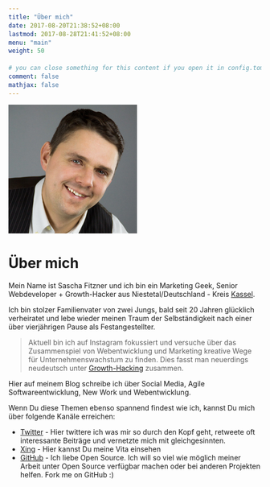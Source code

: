```yaml
---
title: "Über mich"
date: 2017-08-20T21:38:52+08:00
lastmod: 2017-08-28T21:41:52+08:00
menu: "main"
weight: 50

# you can close something for this content if you open it in config.toml.
comment: false
mathjax: false
---
```


![Profilbild Sascha Fitzner](/static/img/sascha-fitzner-foto.256x256.jpg)

# Über mich

Mein Name ist Sascha Fitzner und ich bin ein Marketing Geek, Senior Webdeveloper + Growth-Hacker aus Niestetal/Deutschland - Kreis [Kassel](https://goo.gl/Lkow2v).

Ich bin stolzer Familienvater von zwei Jungs, bald seit 20 Jahren glücklich verheiratet und lebe wieder meinen Traum der Selbständigkeit nach einer über vierjährigen Pause als Festangestellter.

> Aktuell bin ich auf Instagram fokussiert und versuche über das Zusammenspiel von Webentwicklung und Marketing kreative Wege für Unternehmenswachstum zu finden. Dies fasst man neuerdings neudeutsch unter [Growth-Hacking](../post/was-zum-teufel-ist-growth-hacking/) zusammen.

Hier auf meinem Blog schreibe ich über Social Media, Agile Softwareentwicklung, New Work und Webentwicklung.  

Wenn Du diese Themen ebenso spannend findest wie ich, kannst Du mich über folgende Kanäle erreichen:

* [Twitter](https://twitter.com/saschafitzner) - Hier twittere ich was mir so durch den Kopf geht, retweete oft interessante Beiträge und vernetzte mich mit gleichgesinnten.
* [Xing](https://www.xing.com/profile/Sascha_Fitzner) - Hier kannst Du meine Vita einsehen
* [GitHub](https://github.com/SaschaFitzner) - Ich liebe Open Source. Ich will so viel wie möglich meiner Arbeit unter Open Source verfügbar machen oder bei anderen Projekten helfen. Fork me on GitHub :)



